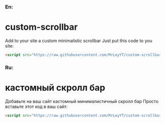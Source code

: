 ### En:
# custom-scrollbar
Add to your site a custom minimalistic scrollbar
Just put this code to you site:
```html
<script src="https://raw.githubusercontent.com/MrLeyYT/custom-scrollbar/main/scrollbar.js"></script>
```


### Ru:
# кастомный скролл бар
Добавьте на ваш сайт кастомный минималистичный скролл бар
Просто вставьте этот код в ваш сайт:
```html
<script src="https://raw.githubusercontent.com/MrLeyYT/custom-scrollbar/main/scrollbar.js"></script>
```
